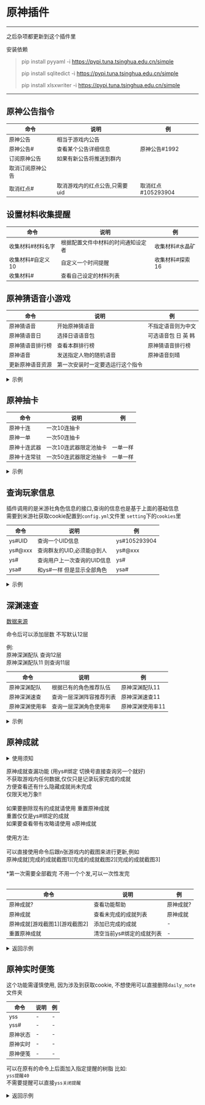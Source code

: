 # 原神插件

---
之后杂项都更新到这个插件里 </br>

安装依赖
> pip install pyyaml -i https://pypi.tuna.tsinghua.edu.cn/simple
>
> pip install sqlitedict -i https://pypi.tuna.tsinghua.edu.cn/simple
>
> pip install xlsxwriter -i https://pypi.tuna.tsinghua.edu.cn/simple

---

## 原神公告指令

命令  | 说明 | 例
------------- | ------------- | -------------
原神公告  | 相当于游戏内公告 |
原神公告#  | 查看某个公告详细信息 | 原神公告#1992
订阅原神公告 | 如果有新公告将推送到群内 |
取消订阅原神公告 | |
取消红点# | 取消游戏内的红点公告,只需要uid | 取消红点#105293904

## 设置材料收集提醒

命令  | 说明 | 例
------------- | ------------- | -------------
收集材料#材料名字  | 根据配置文件中材料的时间通知设定者 | 收集材料#水晶矿
收集材料#自定义10 | 自定义一个时间提醒 | 收集材料#探索16
收集材料# | 查看自己设定的材料列表 |

## 原神猜语音小游戏

命令  | 说明 | 例
------------- | ------------- | -------------
原神猜语音  | 开始原神猜语音 | 不指定语音则为中文
原神猜语音日 | 选择日语语音包 | 可选语音包 日 英 韩
原神猜语音排行榜 | 查看本群排行榜 | 原神猜语音排行榜
原神语音| 发送指定人物的随机语音 | 原神语音刻晴
更新原神语音资源 | 第一次安装时一定要选运行这个指令 |

<details>
<summary>示例</summary>

![image](./doc/guess_voice.jpeg)

![image](./doc/guess_voice_rank.jpeg)

</details>

## 原神抽卡

命令  | 说明 | 例
------------- | ------------- | -------------
原神十连  | 一次10连抽卡 |
原神一单  | 一次50连抽卡 |
原神十连武器 | 一次10连武器限定池抽卡 | 一单一样
原神十连常驻 | 一次50连武器限定池抽卡 | 一单一样

<details>
<summary>示例</summary>

部分素材来自于 [Adachi-BOT](https://github.com/SilveryStar/Adachi-BOT)

![image](./doc/gacha.jpeg)

</details>

## 查询玩家信息

插件调用的是米游社角色信息的接口,查询的信息也是基于上面的基础信息<br>
需要到米游社获取cookie配置到`config.yml`文件里 `setting`下的`cookies`里

命令  | 说明 | 例
------------- | ------------- | -------------
ys#UID  | 查询一个UID信息 | ys#105293904
ys#@xxx | 查询群友的UID,必须能@到人 | ys#@xxx
ys#  | 查询用户上一次查询的UID信息 | ys#
ysa#  | 和ys#一样 但是显示全部角色 | ysa#

<details>
<summary>示例</summary>

界面作者 [明见佬](https://github.com/A-kirami)

![image](./doc/player_info.jpeg)

</details>

## 深渊速查

[数据来源](https://spiral-abyss.appsample.com)

命令后可以添加层数 不写默认12层<br>

例: <br>
原神深渊配队 查询12层  <br>
原神深渊配队11 则查询11层

命令  | 说明 | 例
------------- | ------------- | -------------
原神深渊配队 | 根据已有的角色推荐队伍 | 原神深渊配队11
原神深渊速查  | 查询一层深渊阵容推荐列表 | 原神深渊速查11
原神深渊使用率 | 查询一层深渊角色使用率 | 原神深渊使用率11

<details>
<summary>示例</summary>

![image](./doc/match_teams.jpeg)

![image](./doc/abyss_use_teams.jpeg)

![image](./doc/abyss_use_probability.jpeg)

</details>


## 原神成就

<details>
<summary>使用须知</summary>

需要申请[百度OCR](https://cloud.baidu.com/product/ocr)
拿到`API_KEY`和`SECRET_KEY` 配置到`config.yml`文件里的
```yaml
  baidu_ocr:
    API_KEY: ********
    SECRET_KEY: ********
```

</details>

原神成就查漏功能 (用ys#绑定 切换号直接查询另一个就好)<br>
不获取游戏内任何数据,仅仅只是记录玩家完成的成就<br>
方便查看还有什么隐藏成就尚未完成<br>
仅限天地万象!!<br>
<br>
如果要删除现有的成就请使用 重置原神成就<br>
重置仅仅是ys#绑定的成就<br>
如果要查看带有攻略请使用 a原神成就<br>
<br>
使用方法:<br>
<br>
可以直接使用命令后跟n张游戏内的截图来进行更新,例如<br>
原神成就[完成的成就截图1][完成的成就截图2][完成的成就截图3]<br>
<br>
*第一次需要全部截完 不用一个个发,可以一次性发完<br>
<br>

命令  | 说明 | 例
------------- | ------------- | -------------
原神成就? | 查看功能帮助 | 原神成就?
原神成就 | 查看未完成的成就列表 | 原神成就
原神成就[游戏截图1][游戏截图2]  | 添加已完成的成就 | -
重置原神成就 | 清空当前ys#绑定的成就列表 | -


<details>
<summary>返回示例</summary>

![image](./doc/achievements.jpeg)

</details>

## 原神实时便笺

这个功能需谨慎使用, 因为涉及到获取cookie, 不想使用可以直接删除`daily_note`文件夹<br>

命令  | 说明 | 例
------------- | ------------- | -------------
yss | - | -
yss# | - | -
原神状态  | - | -
原神实时 | - | -
原神便笺 | - | -

可以在原有的命令上后面加入指定提醒的树脂 比如:<br>
`yss提醒40`<br>
不需要提醒可以直接`yss关闭提醒`



<details>
<summary>返回示例</summary>

![image](./doc/daily_note.jpeg)

</details>